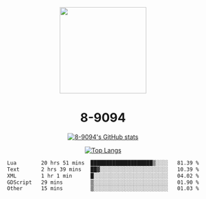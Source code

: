 <div align="center">
  <img src="[https://avatars.githubusercontent.com/u/73003857?v=4](https://cdn.discordapp.com/attachments/1022673925198577677/1105917345601433670/9094.png)" width="200px"/>
  <h1>8-9094</h1>

[![8-9094's GitHub stats](https://github-readme-stats.vercel.app/api?username=8-9094&show_icons=true&theme=synthwave)](https://github.com/anuraghazra/github-readme-stats)

[![Top Langs](https://github-readme-stats.vercel.app/api/top-langs/?username=8-9094&layout=compact&theme=synthwave)](https://github.com/Wrath-cyber/github-readme-stats)
 
<!--START_SECTION:waka-->

```txt
Lua        20 hrs 51 mins  ████████████████████▒░░░░   81.39 %
Text       2 hrs 39 mins   ██▓░░░░░░░░░░░░░░░░░░░░░░   10.39 %
XML        1 hr 1 min      █░░░░░░░░░░░░░░░░░░░░░░░░   04.02 %
GDScript   29 mins         ▒░░░░░░░░░░░░░░░░░░░░░░░░   01.90 %
Other      15 mins         ▒░░░░░░░░░░░░░░░░░░░░░░░░   01.03 %
```

<!--END_SECTION:waka-->
